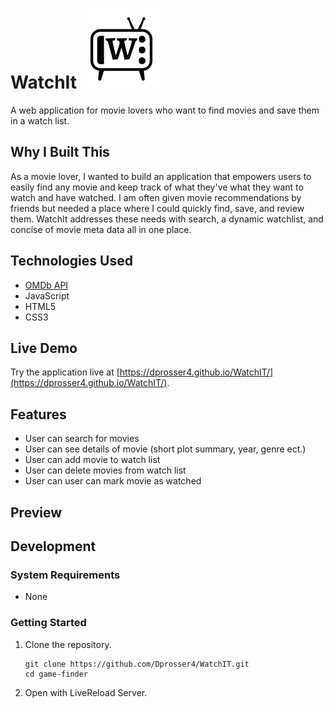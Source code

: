 # WatchIt ![alt text](images/watchit-website-favicon-black.png "Logo")

A web application for movie lovers who want to find movies and save them in a watch list.

## Why I Built This

As a movie lover, I wanted to build an application that empowers users to easily find  any movie and keep track of what they've what they want to watch and have watched. I am often given movie recommendations by friends but needed a place where I could quickly find, save, and review them. WatchIt addresses these needs with search, a dynamic watchlist, and concise of movie meta data all in one place.

## Technologies Used

- [OMDb API](https://www.omdbapi.com/)
- JavaScript
- HTML5
- CSS3

## Live Demo

Try the application live at [https://dprosser4.github.io/WatchIT/](https://dprosser4.github.io/WatchIT/).

## Features

- User can search for movies
- User can see details of movie (short plot summary, year, genre ect.)
- User can add movie to watch list
- User can delete movies from watch list
- User can user can mark movie as watched

## Preview

## Development

### System Requirements

- None

### Getting Started

1. Clone the repository.

    ```shell
    git clone https://github.com/Dprosser4/WatchIT.git
    cd game-finder
    ```
2. Open with LiveReload Server.

